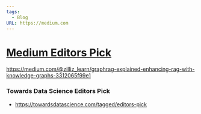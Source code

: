 ```yaml
---
tags:
  - Blog
URL: https://medium.com
---
```

# [Medium Editors Pick](https://medium.com/tag/editors-pick)

https://medium.com/@zilliz_learn/graphrag-explained-enhancing-rag-with-knowledge-graphs-3312065f99e1

### Towards Data Science Editors Pick

- https://towardsdatascience.com/tagged/editors-pick

